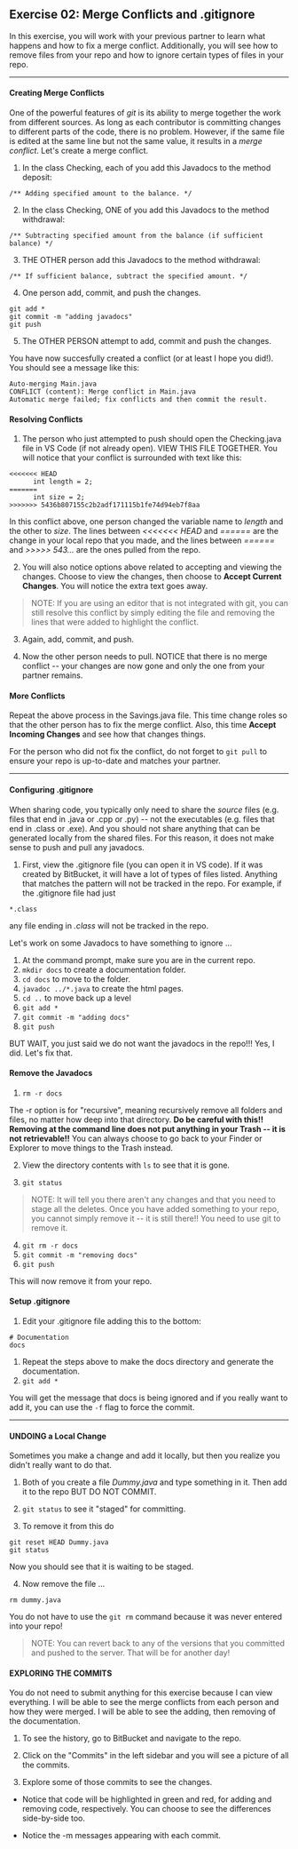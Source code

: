 ## Exercise 02: Merge Conflicts and .gitignore

In this exercise, you will work with your previous partner to learn what happens and how to fix a merge conflict. Additionally, you will see how to remove files from your repo and how to ignore certain types of files in your repo.

<hr>

#### Creating Merge Conflicts

One of the powerful features of _git_ is its ability to merge together the work from different sources. As long as each contributor is committing changes to different parts of the code, there is no problem. However, if the same file is edited at the same line but not the same value, it results in a _merge conflict_. Let's create a merge conflict.

1. In the class Checking, each of you add this Javadocs to the method deposit:
  ```
  /** Adding specified amount to the balance. */
  ```
2. In the class Checking, ONE of you add this Javadocs to the method withdrawal:
  ```
  /** Subtracting specified amount from the balance (if sufficient balance) */
  ```
3. THE OTHER person add this Javadocs to the method withdrawal:
  ```
  /** If sufficient balance, subtract the specified amount. */
  ```
4. One person add, commit, and push the changes.
  ```
  git add *
  git commit -m "adding javadocs"
  git push
  ```

5. The OTHER PERSON attempt to add, commit and push the changes.

You have now succesfully created a conflict (or at least I hope you did!). You should see a message like this:

```
Auto-merging Main.java
CONFLICT (content): Merge conflict in Main.java
Automatic merge failed; fix conflicts and then commit the result.
```

#### Resolving Conflicts

1. The person who just attempted to push should open the Checking.java file in VS Code (if not already open). VIEW THIS FILE TOGETHER. You will notice that your conflict is surrounded with text like this:

```
<<<<<<< HEAD                                                                    
      int length = 2;                                                           
=======                                                                         
      int size = 2;                                                             
>>>>>>> 5436b807155c2b2adf171115b1fe74d94eb7f8aa 
```

In this conflict above, one person changed the variable name to _length_ and the other to _size_. The lines between _<<<<<<< HEAD_  and _======_ are the change in your local repo that you made, and the lines between _======_ and _>>>>> 543..._ are the ones pulled from the repo.

2. You will also notice options above related to accepting and viewing the changes. Choose to view the changes, then choose to **Accept Current Changes**. You will notice the extra text goes away.

> NOTE: If you are using an editor that is not integrated with git, you can still resolve this conflict by simply editing the file and removing the lines that were added to highlight the conflict.

3. Again, add, commit, and push.

4. Now the other person needs to pull. NOTICE that there is no merge conflict -- your changes are now gone and only the one from your partner remains.

#### More Conflicts

Repeat the above process in the Savings.java file. This time change roles so that the other person has to fix the merge conflict. Also, this time **Accept Incoming Changes** and see how that changes things.

For the person who did not fix the conflict, do not forget to `git pull` to ensure your repo is up-to-date and matches your partner.

<hr>

#### Configuring .gitignore

When sharing code, you typically only need to share the _source_ files (e.g. files that end in .java or .cpp or .py) -- not the executables (e.g. files that end in .class or .exe). And you should not share anything that can be generated locally from the shared files. For this reason, it does not make sense to push and pull any javadocs. 

1. First, view the .gitignore file (you can open it in VS code). If it was created by BitBucket, it will have a lot of types of files listed. Anything that matches the pattern will not be tracked in the repo. For example, if the .gitignore file had just 

```
*.class
```
any file ending in _.class_ will not be tracked in the repo.

Let's work on some Javadocs to have something to ignore ...

1. At the command prompt, make sure you are in the current repo.
1. `mkdir docs` to create a documentation folder.
1. `cd docs` to move to the folder.
1. `javadoc ../*.java` to create the html pages.
1. `cd ..` to move back up a level
1. `git add *`
1. `git commit -m "adding docs"`
1. `git push`

BUT WAIT, you just said we do not want the javadocs in the repo!!! Yes, I did. Let's fix that.

#### Remove the Javadocs

1. `rm -r docs`

The -r option is for "recursive", meaning recursively remove all folders and files, no matter how deep into that directory. **Do be careful with this!! Removing at the command line does not put anything in your Trash -- it is not retrievable!!** You can always choose to go back to your Finder or Explorer to move things to the Trash instead.

2. View the directory contents with `ls` to see that it is gone.

3. `git status`

> NOTE: It will tell you there aren't any changes and that you need to stage all the deletes. Once you have added something to your repo, you cannot simply remove it -- it is still there!! You need to use git to remove it.

4. `git rm -r docs`
5. `git commit -m "removing docs"`
6. `git push`

This will now remove it from your repo. 

#### Setup .gitignore

1. Edit your .gitignore file adding this to the bottom:
  ```
  # Documentation
  docs
  ```
1. Repeat the steps above to make the docs directory and generate the documentation.
1. `git add *`

You will get the message that docs is being ignored and if you really want to add it, you can use the `-f` flag to force the commit.

<hr>

#### UNDOING a Local Change

Sometimes you make a change and add it locally, but then you realize you didn't really want to do that. 

1. Both of you create a file _Dummy.java_ and type something in it. Then add it to the repo BUT DO NOT COMMIT.

2. `git status` to see it "staged" for committing. 

3. To remove it from this do 
```
git reset HEAD Dummy.java
git status
```

Now you should see that it is waiting to be staged. 

4. Now remove the file ...
```
rm dummy.java
```

You do not have to use the `git rm` command because it was never entered into your repo!

> NOTE: You can revert back to any of the versions that you committed and pushed to the server. That will be for another day!


#### EXPLORING THE COMMITS

You do not need to submit anything for this exercise because I can view everything. I will be able to see the merge conflicts from each person and how they were merged. I will be able to see the adding, then removing of the documentation.

1. To see the history, go to BitBucket and navigate to the repo. 

2. Click on the "Commits" in the left sidebar and you will see a picture of all the commits. 

3. Explore some of those commits to see the changes. 

- Notice that code will be highlighted in green and red, for adding and removing code, respectively. You can choose to see the differences side-by-side too.

- Notice the -m messages appearing with each commit.
